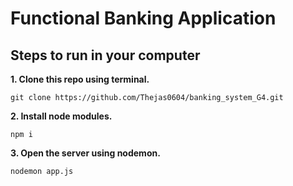 # Functional Banking Application
## Steps to run in your computer
**1. Clone this repo using terminal.**  
```
git clone https://github.com/Thejas0604/banking_system_G4.git
```

**2. Install node modules.** 
```
npm i
```

**3. Open the server using nodemon.**
```
nodemon app.js
```
